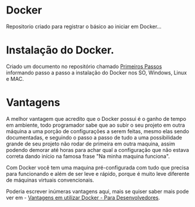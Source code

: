 # Docker
Repositorio criado para registrar o básico ao iniciar em Docker...


# Instalação do Docker.
Criado um documento no repositório chamado [Primeiros Passos](https://github.com/Mateusads/Docker/blob/main/primeiros_passos) informando passo a passo a instalação do Docker
nos SO, Windows, Linux e MAC.

# Vantagens

A melhor vantagem que acredito que o Docker possui é o ganho de tempo em ambiente,
todo programador sabe que ao subir o seu projeto em outra máquina a uma porção de 
configurações a serem feitas, mesmo elas sendo documentadas, e seguindo o passo a 
passo de tudo a uma possibilidade grande de seu projeto não rodar de primeira 
em outra maquina, assim podendo demorar até horas para achar qual a configuração
que não estava correta dando início na famosa frase "Na minha maquina funciona".

Com Docker você tem uma maquina pré-configurada com tudo que precisa para funcionando e além de ser leve 
e rápido, porque é muito leve diferente de máquinas virtuais convencionais.

Poderia escrever inúmeras vantagens aqui, mais se quiser saber mais pode ver em - 
[Vantagens em utilizar Docker - Para Desenvolvedores](https://medium.com/thdesenvolvedores/docker-para-desenvolvedores-que-vantagem-eu-teria-com-docker-ee8eb77cfe8d).







